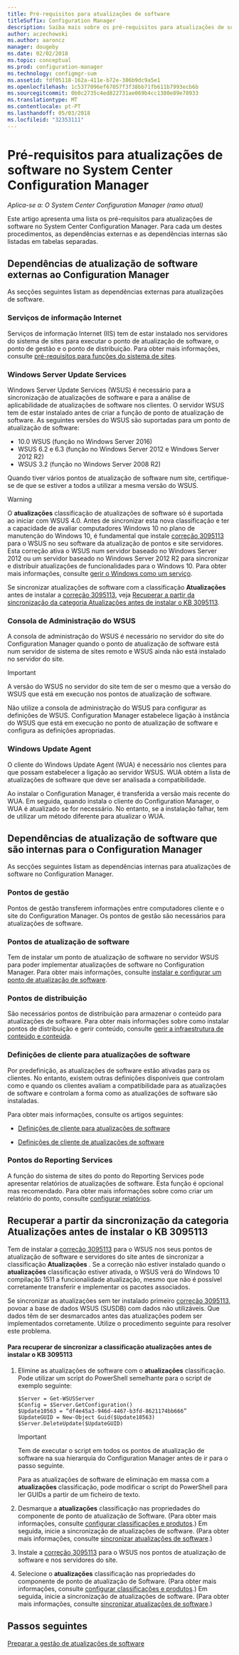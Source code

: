 ```yaml
---
title: Pré-requisitos para atualizações de software
titleSuffix: Configuration Manager
description: Saiba mais sobre os pré-requisitos para atualizações de software no System Center Configuration Manager.
author: aczechowski
ms.author: aaroncz
manager: dougeby
ms.date: 02/02/2018
ms.topic: conceptual
ms.prod: configuration-manager
ms.technology: configmgr-sum
ms.assetid: fdf05118-162a-411e-b72e-386b9dc9a5e1
ms.openlocfilehash: 1c5377096ef67057f3f38bb71fb611b7993ecb6b
ms.sourcegitcommit: 0b0c2735c4ed822731ae069b4cc1380e89e78933
ms.translationtype: MT
ms.contentlocale: pt-PT
ms.lasthandoff: 05/03/2018
ms.locfileid: "32353111"
---
```

# <a name="prerequisites-for-software-updates-in-system-center-configuration-manager"></a>Pré-requisitos para atualizações de software no System Center Configuration Manager

*Aplica-se a: O System Center Configuration Manager (ramo atual)*

Este artigo apresenta uma lista os pré-requisitos para atualizações de software no System Center Configuration Manager. Para cada um destes procedimentos, as dependências externas e as dependências internas são listadas em tabelas separadas.  

## <a name="software-update-dependencies-that-are-external-to-configuration-manager"></a>Dependências de atualização de software externas ao Configuration Manager  
 As secções seguintes listam as dependências externas para atualizações de software.  

### <a name="internet-information-services"></a>Serviços de informação Internet  
 Serviços de informação Internet (IIS) tem de estar instalado nos servidores do sistema de sites para executar o ponto de atualização de software, o ponto de gestão e o ponto de distribuição. Para obter mais informações, consulte [pré-requisitos para funções do sistema de sites](../../core/plan-design/configs/site-and-site-system-prerequisites.md).  

### <a name="windows-server-update-services"></a>Windows Server Update Services  
 Windows Server Update Services (WSUS) é necessário para a sincronização de atualizações de software e para a análise de aplicabilidade de atualizações de software nos clientes. O servidor WSUS tem de estar instalado antes de criar a função de ponto de atualização de software. As seguintes versões do WSUS são suportadas para um ponto de atualização de software:  

-   10.0 WSUS (função no Windows Server 2016)
-   WSUS 6.2 e 6.3 (função no Windows Server 2012 e Windows Server 2012 R2)  
-   WSUS 3.2 (função no Windows Server 2008 R2)  

Quando tiver vários pontos de atualização de software num site, certifique-se de que se estiver a todos a utilizar a mesma versão do WSUS.  

> [!WARNING]  
>  O **atualizações** classificação de atualizações de software só é suportada ao iniciar com WSUS 4.0. Antes de sincronizar esta nova classificação e ter a capacidade de avaliar computadores Windows 10 no plano de manutenção do Windows 10, é fundamental que instale [correção 3095113](https://support.microsoft.com/kb/3095113) para o WSUS no seu software da atualização de pontos e site servidores. Esta correção ativa o WSUS num servidor baseado no Windows Server 2012 ou um servidor baseado no Windows Server 2012 R2 para sincronizar e distribuir atualizações de funcionalidades para o Windows 10. Para obter mais informações, consulte [gerir o Windows como um serviço](../../osd/deploy-use/manage-windows-as-a-service.md).  
>   
>  Se sincronizar atualizações de software com a classificação **Atualizações** antes de instalar a [correção 3095113](https://support.microsoft.com/kb/3095113), veja [Recuperar a partir da sincronização da categoria Atualizações antes de instalar o KB 3095113](#BKMK_RecoverUpgrades).  

### <a name="wsus-administration-console"></a>Consola de Administração do WSUS  
 A consola de administração do WSUS é necessário no servidor do site do Configuration Manager quando o ponto de atualização de software está num servidor de sistema de sites remoto e WSUS ainda não está instalado no servidor do site.  

> [!IMPORTANT]  
> A versão do WSUS no servidor do site tem de ser o mesmo que a versão do WSUS que está em execução nos pontos de atualização de software.
>
> Não utilize a consola de administração do WSUS para configurar as definições de WSUS. Configuration Manager estabelece ligação à instância do WSUS que está em execução no ponto de atualização de software e configura as definições apropriadas.  



### <a name="windows-update-agent"></a>Windows Update Agent  
 O cliente do Windows Update Agent (WUA) é necessário nos clientes para que possam estabelecer a ligação ao servidor WSUS. WUA obtém a lista de atualizações de software que deve ser analisada a compatibilidade.  

 Ao instalar o Configuration Manager, é transferida a versão mais recente do WUA. Em seguida, quando instala o cliente do Configuration Manager, o WUA é atualizado se for necessário. No entanto, se a instalação falhar, tem de utilizar um método diferente para atualizar o WUA.  

## <a name="software-update-dependencies-that-are-internal-to-configuration-manager"></a>Dependências de atualização de software que são internas para o Configuration Manager  
 As secções seguintes listam as dependências internas para atualizações de software no Configuration Manager.  

### <a name="management-points"></a>Pontos de gestão  
 Pontos de gestão transferem informações entre computadores cliente e o site do Configuration Manager. Os pontos de gestão são necessários para atualizações de software.  

### <a name="software-update-points"></a>Pontos de atualização de software  
 Tem de instalar um ponto de atualização de software no servidor WSUS para poder implementar atualizações de software no Configuration Manager. Para obter mais informações, consulte [instalar e configurar um ponto de atualização de software](../get-started/install-a-software-update-point.md).

### <a name="distribution-points"></a>Pontos de distribuição  
 São necessários pontos de distribuição para armazenar o conteúdo para atualizações de software. Para obter mais informações sobre como instalar pontos de distribuição e gerir conteúdo, consulte [gerir a infraestrutura de conteúdo e conteúda](../../core/servers/deploy/configure/manage-content-and-content-infrastructure.md).  

### <a name="client-settings-for-software-updates"></a>Definições de cliente para atualizações de software  
 Por predefinição, as atualizações de software estão ativadas para os clientes. No entanto, existem outras definições disponíveis que controlam como e quando os clientes avaliam a compatibilidade para as atualizações de software e controlam a forma como as atualizações de software são instaladas.  

 Para obter mais informações, consulte os artigos seguintes:  

-   [Definições de cliente para atualizações de software](../get-started/manage-settings-for-software-updates.md#BKMK_ClientSettings)   

-   [Definições de cliente de atualizações de software](../../core/clients/deploy/about-client-settings.md#software-updates)  

### <a name="reporting-services-points"></a>Pontos do Reporting Services  
 A função do sistema de sites do ponto do Reporting Services pode apresentar relatórios de atualizações de software. Esta função é opcional mas recomendado. Para obter mais informações sobre como criar um relatório do ponto, consulte [configurar relatórios](../../core/servers/manage/configuring-reporting.md).  

##  <a name="BKMK_RecoverUpgrades"></a> Recuperar a partir da sincronização da categoria Atualizações antes de instalar o KB 3095113  
 Tem de instalar a [correção 3095113](https://support.microsoft.com/kb/3095113) para o WSUS nos seus pontos de atualização de software e servidores do site antes de sincronizar a classificação **Atualizações** . Se a correção não estiver instalado quando o **atualizações** classificação estiver ativada, o WSUS verá do Windows 10 compilação 1511 a funcionalidade atualização, mesmo que não é possível corretamente transferir e implementar os pacotes associados. 
 
 Se sincronizar as atualizações sem ter instalado primeiro [correção 3095113](https://support.microsoft.com/kb/3095113), povoar a base de dados WSUS (SUSDB) com dados não utilizáveis. Que dados têm de ser desmarcados antes das atualizações podem ser implementados corretamente. Utilize o procedimento seguinte para resolver este problema.  

#### <a name="to-recover-from-synchronizing-the-upgrades-classification-before-you-install-kb-3095113"></a>Para recuperar de sincronizar a classificação atualizações antes de instalar o KB 3095113  

1.  Elimine as atualizações de software com o **atualizações** classificação. Pode utilizar um script do PowerShell semelhante para o script de exemplo seguinte:  

    ```  
    $Server = Get-WSUSServer  
    $Config = $Server.GetConfiguration()  
    $Update10563 = “df4e45a3-946d-4467-b3fd-8621174bb666”  
    $UpdateGUID = New-Object Guid($Update10563)  
    $Server.DeleteUpdate($UpdateGUID)  
    ```  

    > [!IMPORTANT]  
    >  Tem de executar o script em todos os pontos de atualização de software na sua hierarquia do Configuration Manager antes de ir para o passo seguinte.  

     Para as atualizações de software de eliminação em massa com a **atualizações** classificação, pode modificar o script do PowerShell para ler GUIDs a partir de um ficheiro de texto.  

2.  Desmarque a **atualizações** classificação nas propriedades do componente de ponto de atualização de Software. (Para obter mais informações, consulte [configurar classificações e produtos](../get-started/configure-classifications-and-products.md).) Em seguida, inicie a sincronização de atualizações de software. (Para obter mais informações, consulte [sincronizar atualizações de software](../get-started/synchronize-software-updates.md).)  

3.  Instale a [correção 3095113](https://support.microsoft.com/kb/3095113) para o WSUS nos pontos de atualização de software e nos servidores do site.  

4.  Selecione o **atualizações** classificação nas propriedades do componente de ponto de atualização de Software. (Para obter mais informações, consulte [configurar classificações e produtos](../get-started/configure-classifications-and-products.md).) Em seguida, inicie a sincronização de atualizações de software. (Para obter mais informações, consulte [sincronizar atualizações de software](../get-started/synchronize-software-updates.md).)  

## <a name="next-steps"></a>Passos seguintes
[Preparar a gestão de atualizações de software](../get-started/prepare-for-software-updates-management.md)
